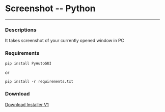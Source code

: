 # Screenshot -- Python
---------------------------------------------------------------------------------------------------
### Descriptions
It takes screenshot of your currently opened window in PC
### Requirements
````python
pip install PyAutoGUI
````
or
````
pip install -r requirements.txt
````
### Download
[Download Installer V1](https://github.com/Sachinacharya-Project/Screenshot_Python/raw/main/Distribution/v1/ScreenCaptureInstallerv100.exe)

